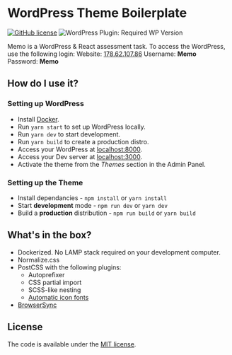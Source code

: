 # WordPress Theme Boilerplate
[![GitHub license](https://img.shields.io/github/license/codilation/wordpress-theme-boilerplate)](https://github.com/codiltion/wordpress-theme-boilerplate/blob/master/LICENSE)
![WordPress Plugin: Required WP Version](https://img.shields.io/wordpress/plugin/wp-version/gutenberg)

Memo is a WordPress & React assessment task. To access the WordPress, use the following login:
Website: [178.62.107.86](http://178.62.107.86/)
Username: **Memo**<br />
Password: **Memo**

## How do I use it?

### Setting up WordPress

- Install [Docker](https://www.docker.com/products/docker-desktop).
- Run `yarn start` to set up WordPress locally.
- Run `yarn dev` to start development.
- Run `yarn build` to create a production distro.
- Access your WordPress at [localhost:8000](http://localhost:8000).
- Access your Dev server at [localhost:3000](http://localhost:8000).
- Activate the theme from the *Themes* section in the Admin Panel.

### Setting up the Theme

- Install dependancies - `npm install` or `yarn install`
- Start **development** mode - `npm run dev` or `yarn dev`
- Build a **production** distribution - `npm run build` or `yarn build`

## What's in the box?

- Dockerized. No LAMP stack required on your development computer.
- Normalize.css
- PostCSS with the following plugins:
    - Autoprefixer
    - CSS partial import
    - SCSS-like nesting
    - [Automatic icon fonts](https://www.npmjs.com/package/iconfont-webpack-plugin)
- [BrowserSync](https://www.browsersync.io/)


## License

The code is available under the [MIT license](LICENSE.txt).
